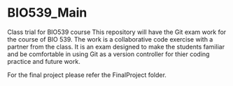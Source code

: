 # BIO539_Main
Class trial for BIO539 course
This repository will have the Git exam work for the course of BIO 539. The work is a collaborative code exercise with a partner from the class. It is an exam designed to make the
students familiar and be comfortable in using Git as a version controller for thier coding practice and future work.

For the final project please refer the FinalProject folder.

